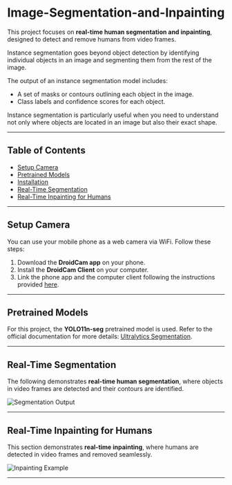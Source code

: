 # Image-Segmentation-and-Inpainting

This project focuses on **real-time human segmentation and inpainting**, designed to detect and remove humans from video frames.

Instance segmentation goes beyond object detection by identifying individual objects in an image and segmenting them from the rest of the image. 

The output of an instance segmentation model includes:
- A set of masks or contours outlining each object in the image.
- Class labels and confidence scores for each object.

Instance segmentation is particularly useful when you need to understand not only where objects are located in an image but also their exact shape.

---

## Table of Contents

- [Setup Camera](#setup-camera)
- [Pretrained Models](#pretrained-models)
- [Installation](#installation)
- [Real-Time Segmentation](#real-time-segmentation)
- [Real-Time Inpainting for Humans](#real-time-inpainting-for-humans)

---

## Setup Camera

You can use your mobile phone as a web camera via WiFi. Follow these steps:

1. Download the **DroidCam app** on your phone.  
2. Install the **DroidCam Client** on your computer.  
3. Link the phone app and the computer client following the instructions provided [here](https://droidcam.app/).

---

## Pretrained Models

For this project, the **YOLO11n-seg** pretrained model is used. Refer to the official documentation for more details: [Ultralytics Segmentation](https://docs.ultralytics.com/tasks/segment/).

---

## Real-Time Segmentation

The following demonstrates **real-time human segmentation**, where objects in video frames are detected and their contours are identified.

![Segmentation Output](Images/Real_time_segmentation.gif "Segmentation Output")

---

## Real-Time Inpainting for Humans

This section demonstrates **real-time inpainting**, where humans are detected in video frames and removed seamlessly.

![Inpainting Example](images/RealTimeInpainting.gif "Inpainting Example")

---

